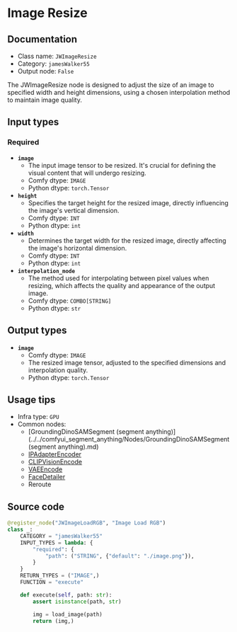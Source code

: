 # Image Resize
## Documentation
- Class name: `JWImageResize`
- Category: `jamesWalker55`
- Output node: `False`

The JWImageResize node is designed to adjust the size of an image to specified width and height dimensions, using a chosen interpolation method to maintain image quality.
## Input types
### Required
- **`image`**
    - The input image tensor to be resized. It's crucial for defining the visual content that will undergo resizing.
    - Comfy dtype: `IMAGE`
    - Python dtype: `torch.Tensor`
- **`height`**
    - Specifies the target height for the resized image, directly influencing the image's vertical dimension.
    - Comfy dtype: `INT`
    - Python dtype: `int`
- **`width`**
    - Determines the target width for the resized image, directly affecting the image's horizontal dimension.
    - Comfy dtype: `INT`
    - Python dtype: `int`
- **`interpolation_mode`**
    - The method used for interpolating between pixel values when resizing, which affects the quality and appearance of the output image.
    - Comfy dtype: `COMBO[STRING]`
    - Python dtype: `str`
## Output types
- **`image`**
    - Comfy dtype: `IMAGE`
    - The resized image tensor, adjusted to the specified dimensions and interpolation quality.
    - Python dtype: `torch.Tensor`
## Usage tips
- Infra type: `GPU`
- Common nodes:
    - [GroundingDinoSAMSegment (segment anything)](../../comfyui_segment_anything/Nodes/GroundingDinoSAMSegment (segment anything).md)
    - [IPAdapterEncoder](../../ComfyUI_IPAdapter_plus/Nodes/IPAdapterEncoder.md)
    - [CLIPVisionEncode](../../Comfy/Nodes/CLIPVisionEncode.md)
    - [VAEEncode](../../Comfy/Nodes/VAEEncode.md)
    - [FaceDetailer](../../ComfyUI-Impact-Pack/Nodes/FaceDetailer.md)
    - Reroute



## Source code
```python
@register_node("JWImageLoadRGB", "Image Load RGB")
class _:
    CATEGORY = "jamesWalker55"
    INPUT_TYPES = lambda: {
        "required": {
            "path": ("STRING", {"default": "./image.png"}),
        }
    }
    RETURN_TYPES = ("IMAGE",)
    FUNCTION = "execute"

    def execute(self, path: str):
        assert isinstance(path, str)

        img = load_image(path)
        return (img,)

```
